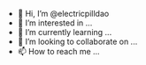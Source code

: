 - 👋 Hi, I’m @electricpilldao
- 👀 I’m interested in ...
- 🌱 I’m currently learning ...
- 💞️ I’m looking to collaborate on ...
- 📫 How to reach me ...

<!---
electricpilldao/electricpilldao is a ✨ special ✨ repository because its `README.md` (this file) appears on your GitHub profile.
You can click the Preview link to take a look at your changes.
--->
